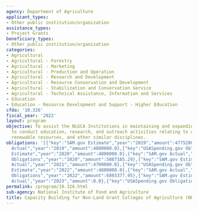```yaml
---
agency: Department of Agriculture
applicant_types:
- Other public institution/organization
assistance_types:
- Project Grants
beneficiary_types:
- Other public institution/organization
categories:
- Agricultural
- Agricultural - Forestry
- Agricultural - Marketing
- Agricultural - Production and Operation
- Agricultural - Research and Development
- Agricultural - Resource Conservation and Development
- Agricultural - Stabilization and Conservation Service
- Agricultural - Technical Assistance, Information and Services
- Education
- Education - Resource Development and Support - Higher Education
cfda: '10.326'
fiscal_year: '2022'
layout: program
objective: To assist the NLGCA Institutions in maintaining and expanding their capacity
  to conduct education, research, and outreach activities relating to agriculture,
  renewable resources, and other similar disciplines.
obligations: '[{"key":"SAM.gov Estimate","year":"2019","amount":4775200.0},{"key":"SAM.gov
  Actual","year":"2019","amount":4800000.0},{"key":"USASpending.gov Obligations","year":"2019","amount":-151863.35},{"key":"SAM.gov
  Estimate","year":"2020","amount":4800000.0},{"key":"SAM.gov Actual","year":"2020","amount":4700000.0},{"key":"USASpending.gov
  Obligations","year":"2020","amount":5087185.29},{"key":"SAM.gov Estimate","year":"2021","amount":4700000.0},{"key":"SAM.gov
  Actual","year":"2021","amount":4700000.0},{"key":"USASpending.gov Obligations","year":"2021","amount":6357633.65},{"key":"SAM.gov
  Estimate","year":"2022","amount":4800000.0},{"key":"SAM.gov Actual","year":"2022","amount":4800000.0},{"key":"USASpending.gov
  Obligations","year":"2022","amount":6893377.95},{"key":"SAM.gov Estimate","year":"2023","amount":4800000.0},{"key":"SAM.gov
  Actual","year":"2023","amount":0.0},{"key":"USASpending.gov Obligations","year":"2023","amount":-153787.74}]'
permalink: /program/10.326.html
sub-agency: National Institute of Food and Agriculture
title: Capacity Building for Non-Land Grant Colleges of Agriculture (NLGCA)
---
```

